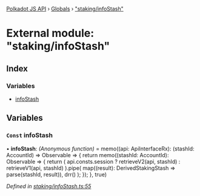 [Polkadot JS API](../README.md) › [Globals](../globals.md) › ["staking/infoStash"](_staking_infostash_.md)

# External module: "staking/infoStash"

## Index

### Variables

* [infoStash](_staking_infostash_.md#const-infostash)

## Variables

### `Const` infoStash

• **infoStash**: *(Anonymous function)* =  memo((api: ApiInterfaceRx): (stashId: AccountId) => Observable<DerivedStakingStash> => {
  return memo((stashId: AccountId): Observable<DerivedStakingStash> => {
    return (
      api.consts.session
        ? retrieveV2(api, stashId)
        : retrieveV1(api, stashId)
    ).pipe(
      map((result): DerivedStakingStash => parse(stashId, result)),
      drr()
    );
  });
}, true)

*Defined in [staking/infoStash.ts:55](https://github.com/polkadot-js/api/blob/8d3cb72189/packages/api-derive/src/staking/infoStash.ts#L55)*
